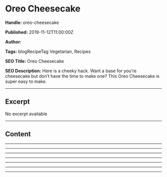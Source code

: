 # Oreo Cheesecake

**Handle:** oreo-cheesecake

**Published:** 2019-11-12T11:00:00Z

**Author:**  

**Tags:** blogRecipeTag Vegetarian, Recipes

**SEO Title:** Oreo Cheesecake

**SEO Description:** Here is a cheeky hack. Want a base for you’re cheesecake but don’t have the time to make one? This Oreo Cheesecake is super easy to make.

---

## Excerpt

No excerpt available

---

## Content

---

---

---

---

---

---

---

